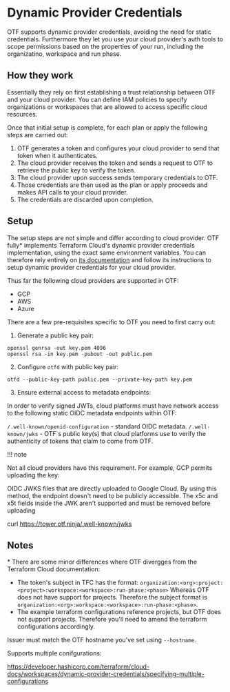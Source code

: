 # Dynamic Provider Credentials

OTF supports dynamic provider credentials, avoiding the need for static credentials. Furthermore they let you use your cloud provider's auth tools to scope permissions based on the properties of your run, including the organizatino, workspace and run phase.

## How they work

Essentially they rely on first establishing a trust relationship between OTF and your cloud provider. You can define IAM policies to specify organizations or workspaces that are allowed to access specific cloud resources.

Once that initial setup is complete, for each plan or apply the following steps are carried out:

1. OTF generates a token and configures your cloud provider to send that token when it authenticates.
2. The cloud provider receives the token and sends a request to OTF to retrieve the public key to verify the token.
3. The cloud provider upon success sends temporary credentials to OTF.
4. Those credentials are then used as the plan or apply proceeds and makes API calls to your cloud provider.
5. The credentials are discarded upon completion.

## Setup

The setup steps are not simple and differ according to cloud provider. OTF fully\* implements Terraform Cloud's dynamic provider credentials implementation, using the exact same environment variables. You can therefore rely entirely on [its documentation](https://developer.hashicorp.com/terraform/cloud-docs/workspaces/dynamic-provider-credentials) and follow its instructions to setup dynamic provider credentials for your cloud provider.

Thus far the following cloud providers are supported in OTF:

* GCP
* AWS
* Azure

There are a few pre-requisites specific to OTF you need to first carry out:

1. Generate a public key pair:

```
openssl genrsa -out key.pem 4096
openssl rsa -in key.pem -pubout -out public.pem
```

2. Configure `otfd` with public key pair:

```
otfd --public-key-path public.pem --private-key-path key.pem
```

3. Ensure external access to metadata endpoints:

In order to verify signed JWTs, cloud platforms must have network access to the following static OIDC metadata endpoints within OTF:

`/.well-known/openid-configuration` - standard OIDC metadata.
`/.well-known/jwks` - OTF`s public key(s) that cloud platforms use to verify the authenticity of tokens that claim to come from OTF.

!!! note

Not all cloud providers have this requirement. For example, GCP permits uploading the key:

OIDC JWKS files that are directly uploaded to Google Cloud. By using this method, the endpoint doesn't need to be publicly accessible. The x5c and x5t fields inside the JWK aren't supported and must be removed before uploading

curl https://tower.otf.ninja/.well-known/jwks

## Notes

\* There are some minor differences where OTF divergges from the Terraform Cloud documentation:

* The token's subject in TFC has the format: `organization:<org>:project:<project>:workspace:<workspace>:run-phase:<phase>` Whereas OTF does not have support for projects. Therefore the subject format is `organization:<org>:workspace:<workspace>:run-phase:<phase>`.
* The example terraform configurations reference projects, but OTF does not support projects. Therefore you'll need to amend the terraform configurations accordingly.

Issuer must match the OTF hostname you've set using `--hostname`.


Supports multiple conifgurations:

https://developer.hashicorp.com/terraform/cloud-docs/workspaces/dynamic-provider-credentials/specifying-multiple-configurations
